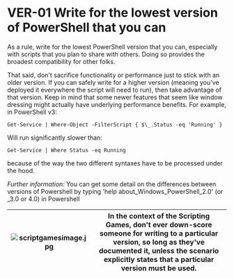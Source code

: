 # VER-01 Write for the lowest version of PowerShell that you can

As a rule, write for the lowest PowerShell version that you can, especially with scripts that you plan to share with others. Doing so provides the broadest compatibility for other folks.

That said, don't sacrifice functionality or performance just to stick with an older version. If you can safely write for a higher version (meaning you've deployed it everywhere the script will need to run), then take advantage of that version. Keep in mind that some newer features that seem like window dressing might actually have underlying performance benefits. For example, in PowerShell v3:
````
Get-Service | Where-Object -FilterScript { $\_.Status -eq 'Running' }
````
Will run significantly slower than:
````
Get-Service | Where Status -eq Running
````
because of the way the two different syntaxes have to be processed under the hood.

_Further information:_ You can get some detail on the differences between versions of Powershell by typing 'help about\_Windows\_PowerShell\_2.0' (or \_3.0 or 4.0) in Powershell

| ![scriptgamesimage.jpg](images/scriptgamesimage.jpg) | In the context of the Scripting Games, don't ever down-score someone for writing to a particular version, so long as they've documented it, unless the scenario explicitly states that a particular version must be used. |
| --- | --- |



